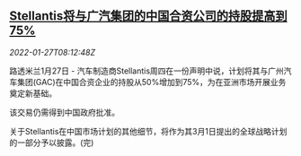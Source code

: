 <!--1643272263000-->
[Stellantis将与广汽集团的中国合资公司的持股提高到75%](https://cn.reuters.com/article/stellantis-gac-jv-stake-0127-idCNKBS2K10NZ)
------

<div><i>2022-01-27T08:12:48Z</i></div><p>路透米兰1月27日 - 汽车制造商Stellantis周四在一份声明中说，计划将其与广州汽车集团(GAC)在中国合资企业的持股从50%增加到75%，为在亚洲市场开展业务奠定新基础。</p><p>该交易仍需得到中国政府批准。</p><p>关于Stellantis在中国市场计划的其他细节，将作为其3月1日提出的全球战略计划的一部分予以披露。(完)</p>
